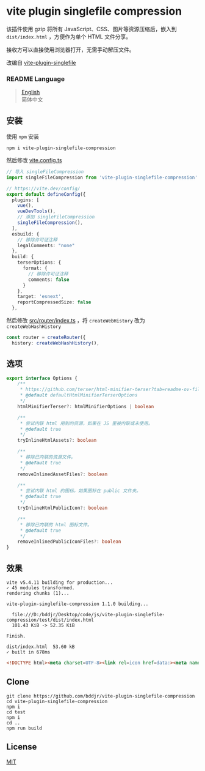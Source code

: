 # vite plugin singlefile compression

该插件使用 gzip 将所有 JavaScript、CSS、图片等资源压缩后，嵌入到 `dist/index.html` ，方便作为单个 HTML 文件分享。

接收方可以直接使用浏览器打开，无需手动解压文件。

改编自 [vite-plugin-singlefile](https://www.npmjs.com/package/vite-plugin-singlefile)

### README Language

> [English](README.md)  
> 简体中文

## 安装

使用 `npm` 安装

```
npm i vite-plugin-singlefile-compression
```

然后修改 [vite.config.ts](test/vite.config.ts#L14)

```ts
// 导入 singleFileCompression
import singleFileCompression from 'vite-plugin-singlefile-compression'

// https://vite.dev/config/
export default defineConfig({
  plugins: [
    vue(),
    vueDevTools(),
    // 添加 singleFileCompression
    singleFileCompression(),
  ],
  esbuild: {
    // 移除许可证注释
    legalComments: "none"
  },
  build: {
    terserOptions: {
      format: {
        // 移除许可证注释
        comments: false
      }
    },
    target: 'esnext',
    reportCompressedSize: false
  },
```

然后修改 [src/router/index.ts](test/src/router/index.ts#L5) ，将 `createWebHistory` 改为 `createWebHashHistory`

```ts
const router = createRouter({
  history: createWebHashHistory(),
```

## 选项

```ts
export interface Options {
    /**
     * https://github.com/terser/html-minifier-terser?tab=readme-ov-file#options-quick-reference
     * @default defaultHtmlMinifierTerserOptions
     */
    htmlMinifierTerser?: htmlMinifierOptions | boolean

    /**
     * 尝试内联 html 用到的资源，如果在 JS 里被内联或未使用。
     * @default true
     */
    tryInlineHtmlAssets?: boolean

    /**
     * 移除已内联的资源文件。
     * @default true
     */
    removeInlinedAssetFiles?: boolean

    /**
     * 尝试内联 html 的图标，如果图标在 public 文件夹。
     * @default true
     */
    tryInlineHtmlPublicIcon?: boolean

    /**
     * 移除已内联的 html 图标文件。
     * @default true
     */
    removeInlinedPublicIconFiles?: boolean
}
```

## 效果

```
vite v5.4.11 building for production...
✓ 45 modules transformed.
rendering chunks (1)...

vite-plugin-singlefile-compression 1.1.0 building...

  file:///D:/bddjr/Desktop/code/js/vite-plugin-singlefile-compression/test/dist/index.html
  101.43 KiB -> 52.35 KiB

Finish.

dist/index.html  53.60 kB
✓ built in 678ms
```

```html
<!DOCTYPE html><meta charset=UTF-8><link rel=icon href=data:><meta name=viewport content="width=device-width,initial-scale=1"><title>Vite App</title><script type=module>fetch("data:application/gzip;base64,********").then(r=>r.blob()).then(b=>new Response(b.stream().pipeThrough(new DecompressionStream("gzip")),{headers:{"Content-Type":"text/javascript"}}).blob()).then(b=>import(b=URL.createObjectURL(b)).finally(()=>URL.revokeObjectURL(b)))</script><div id=app></div>
```

## Clone

```
git clone https://github.com/bddjr/vite-plugin-singlefile-compression
cd vite-plugin-singlefile-compression
npm i
cd test
npm i
cd ..
npm run build
```

## License

[MIT](LICENSE.txt)
